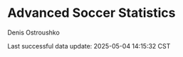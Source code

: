 # Advanced Soccer Statistics
Denis Ostroushko

<!-- gfm -->

Last successful data update: 2025-05-04 14:15:32 CST
